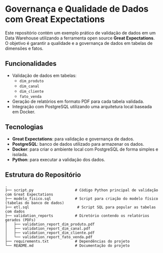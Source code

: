 # Governança e Qualidade de Dados com Great Expectations

Este repositório contém um exemplo prático de validação de dados em um Data Warehouse utilizando a ferramenta open source **Great Expectations**. O objetivo é garantir a qualidade e a governança de dados em tabelas de dimensões e fatos.

## Funcionalidades

- Validação de dados em tabelas:
  - `dim_produto`
  - `dim_canal`
  - `dim_cliente`
  - `fato_venda`
- Geração de relatórios em formato PDF para cada tabela validada.
- Integração com PostgreSQL utilizando uma arquitetura local baseada em Docker.

## Tecnologias

- **Great Expectations**: para validação e governança de dados.
- **PostgreSQL**: banco de dados utilizado para armazenar os dados.
- **Docker**: para criar o ambiente local com PostgreSQL de forma simples e isolada.
- **Python**: para executar a validação dos dados.

## Estrutura do Repositório

```plaintext
.
├── script.py                   # Código Python principal de validação com Great Expectations
├── modelo_fisico.sql           # Script para criação do modelo físico (tabelas do banco de dados)
├── etl.sql                      # Script SQL para popular as tabelas com dados
├── validation_reports          # Diretório contendo os relatórios gerados (PDFs)
│   ├── validation_report_dim_produto.pdf
│   ├── validation_report_dim_canal.pdf
│   ├── validation_report_dim_cliente.pdf
│   └── validation_report_fato_venda.pdf
├── requirements.txt            # Dependências do projeto
└── README.md                   # Documentação do projeto
